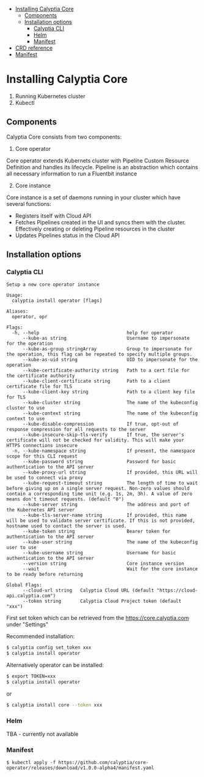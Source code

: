 
- [Installing Calyptia Core](#installing-calyptia-core)
    - [Components](#components)
    - [Installation options](#installation-options)
        - [Calyptia CLI](#calyptia-cli)
        - [Helm](#helm)
        - [Manifest](#manifest)
- [CRD reference](./crd-reference.md)
- [Manifest](manifest.md)

# Installing Calyptia Core

1. Running Kubernetes cluster
2. Kubectl 

## Components

Calyptia Core consists from two components:

1. Core operator 

Core operator extends Kubernets cluster with Pipeline Custom Resource Definition and handles its lifecycle. Pipeline is an abstraction which contains all necessary information to run a Fluentbit instance 

2. Core instance

Core instance is a set of daemons running in your cluster which have several functions: 
* Registers itself with Cloud API 
* Fetches Pipelines created in the UI and syncs them with the cluster. Effectively creating or deleting Pipeline resources in the cluster
* Updates Pipelines status in the Cloud API 


## Installation options

### Calyptia CLI 

```
Setup a new core operator instance

Usage:
  calyptia install operator [flags]

Aliases:
  operator, opr

Flags:
  -h, --help                                help for operator
      --kube-as string                      Username to impersonate for the operation
      --kube-as-group stringArray           Group to impersonate for the operation, this flag can be repeated to specify multiple groups.
      --kube-as-uid string                  UID to impersonate for the operation
      --kube-certificate-authority string   Path to a cert file for the certificate authority
      --kube-client-certificate string      Path to a client certificate file for TLS
      --kube-client-key string              Path to a client key file for TLS
      --kube-cluster string                 The name of the kubeconfig cluster to use
      --kube-context string                 The name of the kubeconfig context to use
      --kube-disable-compression            If true, opt-out of response compression for all requests to the server
      --kube-insecure-skip-tls-verify       If true, the server's certificate will not be checked for validity. This will make your HTTPS connections insecure
  -n, --kube-namespace string               If present, the namespace scope for this CLI request
      --kube-password string                Password for basic authentication to the API server
      --kube-proxy-url string               If provided, this URL will be used to connect via proxy
      --kube-request-timeout string         The length of time to wait before giving up on a single server request. Non-zero values should contain a corresponding time unit (e.g. 1s, 2m, 3h). A value of zero means don't timeout requests. (default "0")
      --kube-server string                  The address and port of the Kubernetes API server
      --kube-tls-server-name string         If provided, this name will be used to validate server certificate. If this is not provided, hostname used to contact the server is used.
      --kube-token string                   Bearer token for authentication to the API server
      --kube-user string                    The name of the kubeconfig user to use
      --kube-username string                Username for basic authentication to the API server
      --version string                      Core instance version
      --wait                                Wait for the core instance to be ready before returning

Global Flags:
      --cloud-url string   Calyptia Cloud URL (default "https://cloud-api.calyptia.com")
      --token string       Calyptia Cloud Project token (default "xxx")
```

First set token which can be retrieved from the https://core.calyptia.com under "Settings"

Recommended installation:
```bash
$ calyptia config set_token xxx
$ calyptia install operator 
```
Alternatively operator can be installed:
```bash
$ export TOKEN=xxx
$ calyptia install operator
```
or 
```bash
$ calyptia install core --token xxx
```

### Helm 
TBA - currently not available

### Manifest

``` 
$ kubectl apply -f https://github.com/calyptia/core-operator/releases/download/v1.0.0-alpha4/manifest.yaml
```


